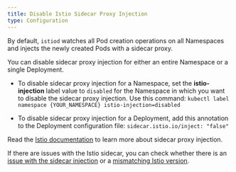 ```yaml
---
title: Disable Istio Sidecar Proxy Injection
type: Configuration
---
```


By default, `istiod` watches all Pod creation operations on all Namespaces and injects the newly created Pods with a sidecar proxy.

You can disable sidecar proxy injection for either an entire Namespace or a single Deployment.

* To disable sidecar proxy injection for a Namespace, set the **istio-injection** label value to `disabled` for the Namespace in which you want to disable the sidecar proxy injection. Use this command: `kubectl label namespace {YOUR_NAMESPACE} istio-injection=disabled`

* To disable sidecar proxy injection for a Deployment, add this annotation to the Deployment configuration file: `sidecar.istio.io/inject: "false"`

Read the [Istio documentation](https://istio.io/docs/setup/kubernetes/additional-setup/sidecar-injection/) to learn more about sidecar proxy injection.

If there are issues with the Istio sidecar, you can check whether there is an [issue with the sidecar injection](troubleshoot-istio-no-sidecar) or a [mismatching Istio version](troubleshoot-istio-sidecar-version).
